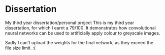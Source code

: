 # Dissertation
My third year dissertation/personal project
This is my third year dissertation, for which I earnt a 79/100. It demonstrates how convolutional neural networks can be used to artificially apply colour to greyscale images.

Sadly I can't upload the weights for the final network, as they exceed the file size limit. :(
